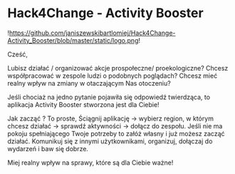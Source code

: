 # Hack4Change - Activity Booster

!https://github.com/janiszewskibartlomiej/Hack4Change-Activity_Booster/blob/master/static/logo.png!

Cześć,

Lubisz działać / organizować akcje  prospołeczne/ proekologiczne? 
Chcesz współpracować w zespole ludzi o podobnych poglądach? 
Chcesz mieć realny wpływ na zmiany w otaczającym Nas otoczeniu? 

Jeśli chociaż na jedno pytanie pojawiła się odpowiedź twierdząca, to aplikacja Activity Booster stworzona jest dla Ciebie! 

Jak zacząć ? To proste, Ściągnij aplikację -> wybierz region, w którym chcesz działać -> sprawdź aktywności -> dołącz do zespołu. Jeśli nie ma pokoju spełniającego Twoje potrzeby to załóż własny i już możesz zacząć działać. Komunikuj się z innymi użytkownikami, organizuj, dołączaj do wydarzeń i baw się dobrze.

Miej realny wpływ na sprawy, które są dla Ciebie ważne!
